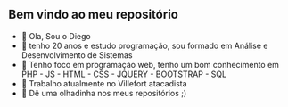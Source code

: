 ## Bem vindo ao meu repositório
- 👋 Ola, Sou o Diego
- 👀 tenho 20 anos e estudo programação, sou formado em Análise e Desenvolvimento de Sistemas
- 🌱 Tenho foco em programação web, tenho um bom conhecimento em PHP - JS - HTML - CSS - JQUERY - BOOTSTRAP - SQL
- 🌱 Trabalho atualmente no Villefort atacadista
- 💞️ Dê uma olhadinha nos meus repositórios ;)
